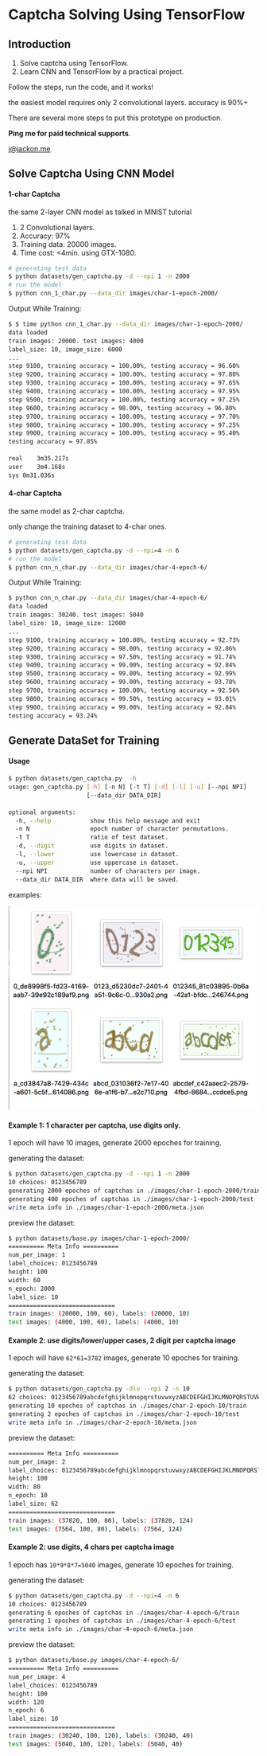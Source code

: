 # Captcha Solving Using TensorFlow


## Introduction

1. Solve captcha using TensorFlow.
2. Learn CNN and TensorFlow by a practical project.

Follow the steps,
run the code,
and it works!

the easiest model requires only 2 convolutional layers.
accuracy is 90%+

There are several more steps to put this prototype on production.

**Ping me for paid technical supports**.

[i@jackon.me](mailto:i@jackon.me)


## Solve Captcha Using CNN Model

#### 1-char Captcha

the same 2-layer CNN model as talked in MNIST tutorial

1. 2 Convolutional layers.
2. Accuracy: 97%
3. Training data: 20000 images.
4. Time cost: <4min. using GTX-1080.

```bash
# generating test data
$ python datasets/gen_captcha.py -d --npi 1 -n 2000
# run the model
$ python cnn_1_char.py --data_dir images/char-1-epoch-2000/
```

Output While Training:

```bash
$ $ time python cnn_1_char.py --data_dir images/char-1-epoch-2000/
data loaded
train images: 20000. test images: 4000
label_size: 10, image_size: 6000
...
step 9100, training accuracy = 100.00%, testing accuracy = 96.60%
step 9200, training accuracy = 100.00%, testing accuracy = 97.80%
step 9300, training accuracy = 100.00%, testing accuracy = 97.65%
step 9400, training accuracy = 100.00%, testing accuracy = 97.95%
step 9500, training accuracy = 100.00%, testing accuracy = 97.25%
step 9600, training accuracy = 98.00%, testing accuracy = 96.80%
step 9700, training accuracy = 100.00%, testing accuracy = 97.70%
step 9800, training accuracy = 100.00%, testing accuracy = 97.25%
step 9900, training accuracy = 100.00%, testing accuracy = 95.40%
testing accuracy = 97.85%

real	3m35.217s
user	3m4.168s
sys	0m31.036s
```

#### 4-char Captcha

the same model as 2-char captcha.

only change the training dataset to 4-char ones.

```bash
# generating test data
$ python datasets/gen_captcha.py -d --npi=4 -n 6
# run the model
$ python cnn_n_char.py --data_dir images/char-4-epoch-6/
```

Output While Training:

```bash
$ python cnn_n_char.py --data_dir images/char-4-epoch-6/
data loaded
train images: 30240. test images: 5040
label_size: 10, image_size: 12000
...
step 9100, training accuracy = 100.00%, testing accuracy = 92.73%
step 9200, training accuracy = 98.00%, testing accuracy = 92.86%
step 9300, training accuracy = 97.50%, testing accuracy = 91.74%
step 9400, training accuracy = 99.00%, testing accuracy = 92.84%
step 9500, training accuracy = 99.00%, testing accuracy = 92.99%
step 9600, training accuracy = 99.00%, testing accuracy = 93.78%
step 9700, training accuracy = 100.00%, testing accuracy = 92.56%
step 9800, training accuracy = 99.50%, testing accuracy = 93.01%
step 9900, training accuracy = 99.00%, testing accuracy = 92.84%
testing accuracy = 93.24%
```

## Generate DataSet for Training

#### Usage

```bash
$ python datasets/gen_captcha.py  -h
usage: gen_captcha.py [-h] [-n N] [-t T] [-d] [-l] [-u] [--npi NPI]
                      [--data_dir DATA_DIR]

optional arguments:
  -h, --help           show this help message and exit
  -n N                 epoch number of character permutations.
  -t T                 ratio of test dataset.
  -d, --digit          use digits in dataset.
  -l, --lower          use lowercase in dataset.
  -u, --upper          use uppercase in dataset.
  --npi NPI            number of characters per image.
  --data_dir DATA_DIR  where data will be saved.
```

examples:

![](img-doc/data-set-example.png)

#### Example 1: 1 character per captcha, use digits only.

1 epoch will have 10 images, generate 2000 epoches for training.

generating the dataset:

```bash
$ python datasets/gen_captcha.py -d --npi 1 -n 2000
10 choices: 0123456789
generating 2000 epoches of captchas in ./images/char-1-epoch-2000/train
generating 400 epoches of captchas in ./images/char-1-epoch-2000/test
write meta info in ./images/char-1-epoch-2000/meta.json
```

preview the dataset:

```bash
$ python datasets/base.py images/char-1-epoch-2000/
========== Meta Info ==========
num_per_image: 1
label_choices: 0123456789
height: 100
width: 60
n_epoch: 2000
label_size: 10
==============================
train images: (20000, 100, 60), labels: (20000, 10)
test images: (4000, 100, 60), labels: (4000, 10)
```

#### Example 2: use digits/lower/upper cases, 2 digit per captcha image

1 epoch will have `62*61=3782` images, generate 10 epoches for training.

generating the dataset:

```bash
$ python datasets/gen_captcha.py -dlu --npi 2 -n 10
62 choices: 0123456789abcdefghijklmnopqrstuvwxyzABCDEFGHIJKLMNOPQRSTUVWXYZ
generating 10 epoches of captchas in ./images/char-2-epoch-10/train
generating 2 epoches of captchas in ./images/char-2-epoch-10/test
write meta info in ./images/char-2-epoch-10/meta.json
```

preview the dataset:

```bash
========== Meta Info ==========
num_per_image: 2
label_choices: 0123456789abcdefghijklmnopqrstuvwxyzABCDEFGHIJKLMNOPQRSTUVWXYZ
height: 100
width: 80
n_epoch: 10
label_size: 62
==============================
train images: (37820, 100, 80), labels: (37820, 124)
test images: (7564, 100, 80), labels: (7564, 124)
```


#### Example 2: use digits, 4 chars per captcha image

1 epoch has `10*9*8*7=5040` images, generate 10 epoches for training.

generating the dataset:

```bash
$ python datasets/gen_captcha.py -d --npi=4 -n 6
10 choices: 0123456789
generating 6 epoches of captchas in ./images/char-4-epoch-6/train
generating 1 epoches of captchas in ./images/char-4-epoch-6/test
write meta info in ./images/char-4-epoch-6/meta.json
```

preview the dataset:

```bash
$ python datasets/base.py images/char-4-epoch-6/
========== Meta Info ==========
num_per_image: 4
label_choices: 0123456789
height: 100
width: 120
n_epoch: 6
label_size: 10
==============================
train images: (30240, 100, 120), labels: (30240, 40)
test images: (5040, 100, 120), labels: (5040, 40)
```
